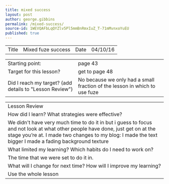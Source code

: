 ```yaml
---
title: mixed success
layout: post
author: george.gibbins
permalink: /mixed-success/
source-id: 1WEVQAFbLqQYZlv5Pl5mmBnRmxIuZ_T-71mMvnxoYuEU
published: true
---
```

<table>
  <tr>
    <td>Title</td>
    <td>Mixed fuze success</td>
    <td>Date</td>
    <td>04/10/16</td>
  </tr>
</table>


<table>
  <tr>
    <td>Starting point:</td>
    <td>page 43</td>
  </tr>
  <tr>
    <td>Target for this lesson?</td>
    <td>get to page 48</td>
  </tr>
  <tr>
    <td>Did I reach my target? 
(add details to "Lesson Review")</td>
    <td>No because we only had a small fraction of the lesson in which to use fuze</td>
  </tr>
</table>


<table>
  <tr>
    <td>Lesson Review</td>
  </tr>
  <tr>
    <td>How did I learn? What strategies were effective? </td>
  </tr>
  <tr>
    <td>We didn't have very much time to do it in  but i guess to focus and not look at what other people have done, just get on at the stage you’re at.
I made two changes to my blog:
I made the text bigger
I made a fading background texture</td>
  </tr>
  <tr>
    <td>What limited my learning? Which habits do I need to work on? </td>
  </tr>
  <tr>
    <td>The time that we were set to do it in.</td>
  </tr>
  <tr>
    <td>What will I change for next time? How will I improve my learning?</td>
  </tr>
  <tr>
    <td>Use the whole lesson</td>
  </tr>
</table>


